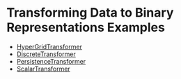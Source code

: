 # Transforming Data to Binary Representations Examples

- [HyperGridTransformer](hypergrid_transformer.py)
- [DiscreteTransformer](discrete_transformer.py)
- [PersistenceTransformer](persistence_transformer.py)
- [ScalarTransformer](scalar_transformer.py)